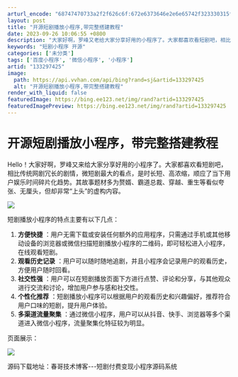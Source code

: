 ```yaml
---
arturl_encode: "68747470733a2f2f626c6f:672e6373646e2e6e65742f323330315f37373535383530352f:61727469636c652f64657461696c732f313333323937343235"
layout: post
title: "开源短剧播放小程序,带完整搭建教程"
date: 2023-09-26 10:06:55 +0800
description: "大家好啊，罗峰又老给大家分享好用的小程序了。大家都喜欢看短剧吧，相比传统网剧冗长的剧情，微短剧最大的"
keywords: "短剧小程序 开源"
categories: ['未分类']
tags: ['百度小程序', '微信小程序', '小程序']
artid: "133297425"
image:
  path: https://api.vvhan.com/api/bing?rand=sj&artid=133297425
  alt: "开源短剧播放小程序,带完整搭建教程"
render_with_liquid: false
featuredImage: https://bing.ee123.net/img/rand?artid=133297425
featuredImagePreview: https://bing.ee123.net/img/rand?artid=133297425
---
```


# 开源短剧播放小程序，带完整搭建教程

Hello！大家好啊，罗峰又来给大家分享好用的小程序了。大家都喜欢看短剧吧，相比传统网剧冗长的剧情，微短剧最大的看点，是时长短、高浓缩，顺应了当下用户娱乐时间碎片化趋势。其故事题材多为赘婿、霸道总裁、穿越、重生等看似夸张、无厘头，但却非常“上头”的虚构内容。

![](https://i-blog.csdnimg.cn/blog_migrate/4f2542bf2ae6fd456e95323e5d1b2f47.png)

短剧播放小程序的特点主要有以下几点：

1. **方便快捷**
   ：用户无需下载或安装任何额外的应用程序，只需通过手机或其他移动设备的浏览器或微信扫描短剧播放小程序的二维码，即可轻松进入小程序，在线观看短剧。
2. **观看历史记录**
   ：用户可以随时随地追剧，并且小程序会记录用户的观看历史，方便用户随时回看。
3. **社交性强**
   ：用户可以在短剧播放页面下方进行点赞、评论和分享，与其他观众进行交流和讨论，增加用户参与感和社交性。
4. **个性化推荐**
   ：短剧播放小程序可以根据用户的观看历史和兴趣偏好，推荐符合用户口味的短剧，提升用户体验。
5. **多渠道流量聚集**
   ：通过微信小程序，用户可以从抖音、快手、浏览器等多个渠道进入微信小程序，流量聚集化特征较为明显。

页面展示：

![](https://i-blog.csdnimg.cn/blog_migrate/7e1250e5552b20e62ed1d8044245c0eb.jpeg)

源码下载地址：春哥技术博客---短剧付费变现小程序源码系统